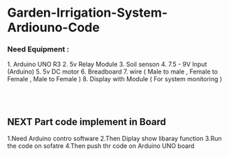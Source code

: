 # Garden-Irrigation-System-Ardiouno-Code

<h3>Need Equipment :</h3>
1. Arduino UNO R3
2. 5v Relay Module
3. Soil senson
4. 7.5 - 9V Input (Arduino)
5. 5v DC motor
6. Breadboard
7. wire ( Male to male , Female to Female , Male to Female )
8. Display with Module ( For system monitoring )

<br><br>
<h2>NEXT Part code implement in Board</h2>
1.Need Arduino contro  software
2.Then Diplay show libaray function
3.Run the code on sofatre 
4.Then push thr code on Arduino UNO board
